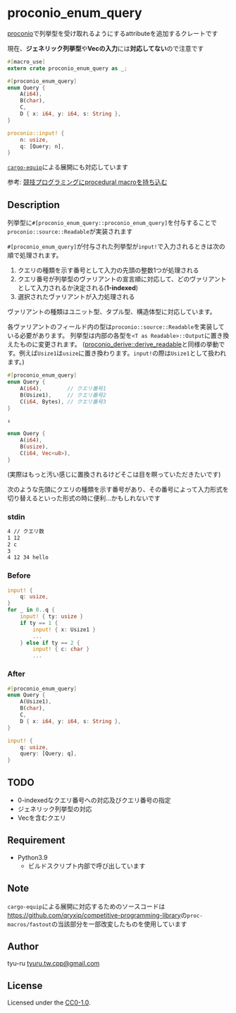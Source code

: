 # proconio_enum_query

[proconio](https://crates.io/crates/proconio)で列挙型を受け取れるようにするattributeを追加するクレートです

現在、**ジェネリック列挙型**や**Vecの入力**には**対応してない**ので注意です

```rust
#[macro_use]
extern crate proconio_enum_query as _;

#[proconio_enum_query]
enum Query {
    A(i64),
    B(char),
    C,
    D { x: i64, y: i64, s: String },
}

proconio::input! {
    n: usize,
    q: [Query; n],
}
```

[`cargo-equip`](https://github.com/qryxip/cargo-equip)による展開にも対応しています

参考: [競技プログラミングにprocedural macroを持ち込む](https://qiita.com/qryxip/items/1b4716b1357c89adeaae)

## Description

列挙型に`#[proconio_enum_query::proconio_enum_query]`を付与することで`proconio::source::Readable`が実装されます

`#[proconio_enum_query]`が付与された列挙型が`input!`で入力されるときは次の順で処理されます。

1. クエリの種類を示す番号として入力の先頭の整数1つが処理される
1. クエリ番号が列挙型のヴァリアントの宣言順に対応して、どのヴァリアントとして入力されるか決定される(**1-indexed**)
1. 選択されたヴァリアントが入力処理される

ヴァリアントの種類はユニット型、タプル型、構造体型に対応しています。

各ヴァリアントのフィールド内の型は`proconio::source::Readable`を実装している必要があります。
列挙型は内部の各型を`<T as Readable>::Output`に置き換えたものに変更されます。
([proconio_derive::derive_readable](https://docs.rs/proconio-derive/0.2.1/proconio_derive/attr.derive_readable.html)と同様の挙動です。例えば`Usize1`は`usize`に置き換わります。`input!`の際は`Usize1`として扱われます。)

```rust
#[proconio_enum_query]
enum Query {
    A(i64),        // クエリ番号1
    B(Usize1),     // クエリ番号2
    C(i64, Bytes), // クエリ番号3
}

↓

enum Query {
    A(i64),
    B(usize),
    C(i64, Vec<u8>),
}
```

(実際はもっと汚い感じに置換されるけどそこは目を瞑っていただきたいです)

次のような先頭にクエリの種類を示す番号があり、その番号によって入力形式を切り替えるといった形式の時に便利...かもしれないです

### stdin

```txt
4 // クエリ数
1 12
2 c
3
4 12 34 hello
```

### Before

```rust
input! {
    q: usize,
}
for _ in 0..q {
    input! { ty: usize }
    if ty == 1 {
        input! { x: Usize1 }
        ...
    } else if ty == 2 {
        input! { c: char }
        ...
```

### After

```rust
#[proconio_enum_query]
enum Query {
    A(Usize1),
    B(char),
    C,
    D { x: i64, y: i64, s: String },
}

input! {
    q: usize,
    query: [Query; q],
}
```

## TODO

- 0-indexedなクエリ番号への対応及びクエリ番号の指定
- ジェネリック列挙型の対応
- Vecを含むクエリ

## Requirement

- Python3.9
  - ビルドスクリプト内部で呼び出しています

## Note

`cargo-equip`による展開に対応するためのソースコードは<https://github.com/qryxip/competitive-programming-library>の`proc-macros/fastout`の当該部分を一部改変したものを使用しています

## Author

tyu-ru <tyuru.tw.cpp@gmail.com>

## License

Licensed under the [CC0-1.0](https://creativecommons.org/publicdomain/zero/1.0/deed).
